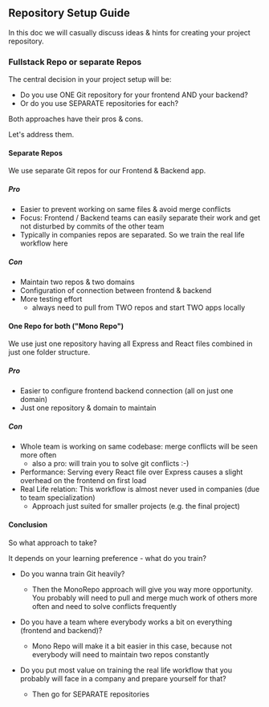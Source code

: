 ## Repository Setup Guide

In this doc we will casually discuss ideas & hints for creating your project repository.

### Fullstack Repo or separate Repos

The central decision in your project setup will be:
- Do you use ONE Git repository for your frontend AND your backend? 
- Or do you use SEPARATE repositories for each?

Both approaches have their pros & cons.

Let's address them.

#### Separate Repos

We use separate Git repos for our Frontend & Backend app. 

##### Pro
- Easier to prevent working on same files & avoid merge conflicts
- Focus: Frontend / Backend teams can easily separate their work and get not disturbed by commits of the other team
- Typically in companies repos are separated. So we train the real life workflow here

##### Con
- Maintain two repos & two domains
- Configuration of connection between frontend & backend
- More testing effort
  - always need to pull from TWO repos and start TWO apps locally


#### One Repo for both ("Mono Repo")

We use just one repository having all Express and React files combined in just one folder structure.

##### Pro
- Easier to configure frontend backend connection (all on just one domain)
- Just one repository & domain to maintain

##### Con
- Whole team is working on same codebase: merge conflicts will be seen more often
  - also a pro: will train you to solve git conflicts :-)
- Performance: Serving every React file over Express causes a slight overhead on the frontend on first load
- Real Life relation: This workflow is almost never used in companies (due to team specialization)
  - Approach just suited for smaller projects (e.g. the final project)


#### Conclusion

So what approach to take?

It depends on your learning preference - what do you train?

- Do you wanna train Git heavily? 
  - Then the MonoRepo approach will give you way more opportunity. You probably will need to pull and merge much work of others more often and need to solve conflicts frequently

- Do you have a team where everybody works a bit on everything (frontend and backend)? 
  - Mono Repo will make it a bit easier in this case, because not everybody will need to maintain two repos constantly

- Do you put most value on training the real life workflow that you probably will face in a company and prepare yourself for that?
  - Then go for SEPARATE repositories
